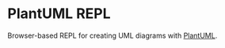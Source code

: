 # PlantUML REPL

Browser-based REPL for creating UML diagrams with [PlantUML](https://plantuml.com/).
